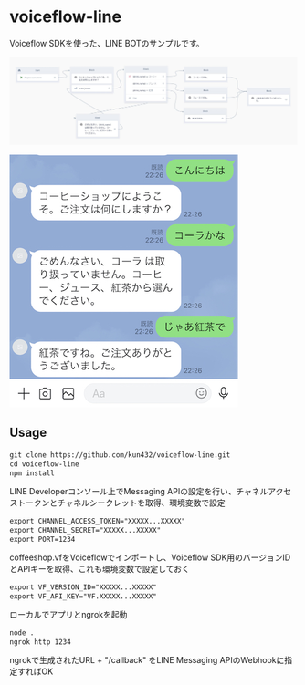 # voiceflow-line

Voiceflow SDKを使った、LINE BOTのサンプルです。

![](public/voiceflow.jpg)

![](public/line.jpg)

## Usage

```
git clone https://github.com/kun432/voiceflow-line.git
cd voiceflow-line
npm install
```

LINE Developerコンソール上でMessaging APIの設定を行い、チャネルアクセストークンとチャネルシークレットを取得、環境変数で設定

```
export CHANNEL_ACCESS_TOKEN="XXXXX...XXXXX"
export CHANNEL_SECRET="XXXXX...XXXXX"
export PORT=1234
```

coffeeshop.vfをVoiceflowでインポートし、Voiceflow SDK用のバージョンIDとAPIキーを取得、これも環境変数で設定しておく

```
export VF_VERSION_ID="XXXXX...XXXXX"
export VF_API_KEY="VF.XXXXX...XXXXX"
```

ローカルでアプリとngrokを起動

```
node .
ngrok http 1234
```

ngrokで生成されたURL + "/callback" をLINE Messaging APIのWebhookに指定すればOK

